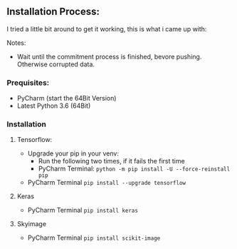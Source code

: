 ## Installation Process:
I tried a little bit around to get it working, this is what i came up with:

Notes:
- Wait until the commitment process is finished, bevore pushing. Otherwise corrupted data.

### Prequisites:

- PyCharm (start the 64Bit Version)
- Latest Python 3.6 (64Bit)

### Installation
1. Tensorflow:
    - Upgrade your pip in your venv:
		- Run the following two times, if it fails the first time
        - PyCharm Terminal: `python -m pip install -U --force-reinstall pip`
    - PyCharm Terminal `pip install --upgrade tensorflow`

2. Keras
    - PyCharm Terminal `pip install keras`

3. Skyimage
    - PyCharm Terminal `pip install scikit-image`